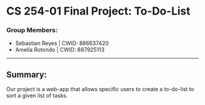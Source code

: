 # CS 254-01 Final Project: To-Do-List 

### Group Members: 
- Sebastian Reyes | CWID: 886637420
- Amelia Rotondo  | CWID: 887925113
-----

## Summary:
 Our project is a web-app that allows specific users to create a to-do-list to sort a given list of tasks. 